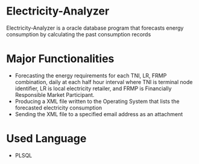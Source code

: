 # Electricity-Analyzer
Electricity-Analyzer is a oracle database program that forecasts energy consumption by calculating the past consumption records

# Major Functionalities
- Forecasting the energy requirements for each TNI, LR, FRMP combination, daily at each half hour interval where TNI is terminal node identifier, LR is local electricity retailer, and FRMP is Financially Responsible Market Participant.
- Producing a XML file written to the Operating System that lists the forecasted electricity consumption
- Sending the XML file to a specified email address as an attachment

# Used Language
- PLSQL
